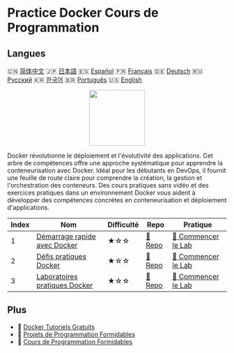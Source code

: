 # Practice Docker Cours de Programmation

## Langues

🇨🇳 [简体中文](README_zh.md) 🇯🇵 [日本語](README_ja.md) 🇪🇸 [Español](README_es.md) 🇫🇷 [Français](README_fr.md) 🇩🇪 [Deutsch](README_de.md) 🇷🇺 [Русский](README_ru.md) 🇰🇷 [한국어](README_ko.md) 🇧🇷 [Português](README_pt.md) 🇺🇸 [English](README.md) 

<div align="center">
<img width="128px" src="https://file.labex.io/path/X5zPui0XRqNx.png">
</div>

Docker révolutionne le déploiement et l'évolutivité des applications. Cet arbre de compétences offre une approche systématique pour apprendre la conteneurisation avec Docker. Idéal pour les débutants en DevOps, il fournit une feuille de route claire pour comprendre la création, la gestion et l'orchestration des conteneurs. Des cours pratiques sans vidéo et des exercices pratiques dans un environnement Docker vous aident à développer des compétences concrètes en conteneurisation et déploiement d'applications.

|   Index | Nom                                                                                 | Difficulté   | Repo                                                                | Pratique                                                                      |
|---------|-------------------------------------------------------------------------------------|--------------|---------------------------------------------------------------------|-------------------------------------------------------------------------------|
|       1 | [Démarrage rapide avec Docker](https://labex.io/fr/courses/quick-start-with-docker) | ★☆☆          | [🔗 Repo](https://github.com/labex-labs/quick-start-with-docker)    | [🚀 Commencer le Lab](https://labex.io/fr/courses/quick-start-with-docker)    |
|       2 | [Défis pratiques Docker](https://labex.io/fr/courses/docker-practice-challenges)    | ★☆☆          | [🔗 Repo](https://github.com/labex-labs/docker-practice-challenges) | [🚀 Commencer le Lab](https://labex.io/fr/courses/docker-practice-challenges) |
|       3 | [Laboratoires pratiques Docker](https://labex.io/fr/courses/docker-practice-labs)   | ★☆☆          | [🔗 Repo](https://github.com/labex-labs/docker-practice-labs)       | [🚀 Commencer le Lab](https://labex.io/fr/courses/docker-practice-labs)       |

## Plus

- 🔗 [Docker Tutoriels Gratuits](https://github.com/labex-labs/docker-free-tutorials)
- 🔗 [Projets de Programmation Formidables](https://github.com/labex-labs/awesome-programming-projects)
- 🔗 [Cours de Programmation Formidables](https://github.com/labex-labs/awesome-programming-courses)


